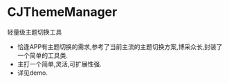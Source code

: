 # CJThemeManager
轻量级主题切换工具

- 恰逢APP有主题切换的需求,参考了当前主流的主题切换方案,博采众长,封装了一个简单的工具类.
- 主打一个简单,灵活,可扩展性强.
- 详见demo.
